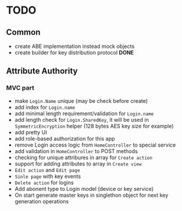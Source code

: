 # TODO
## Common
- create ABE implementation instead mock objects
- create builder for key distribution protocol **DONE**
## Attribute Authority
### MVC part
- make `Login.Name` unique (may be check before create)
- add index for `Login.name`
- add minimal length requirement/validation for `Login.name`
- add length check for `Login.SharedKey`, it will be used in `SymmetricEncryption` helper (128 bytes AES key size for example)
- add pretty UI
- add role-based authorization for this app
- remove Login access logic from `HomeController` to special service
- add validation in `HomeController` to POST methods
- checking for unique attribures in array for `Create action`
- support for adding attributes to array in `Create view`
- `Edit action` and `Edit page`
- `Sinle page` with key events
- `Delete action` for logins 
- Add abonent type to Login model (device or key service)
- On start generate master keys in singlethon object for next key generation operations